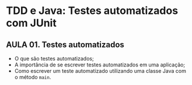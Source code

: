 # TDD e Java: Testes automatizados com JUnit
## AULA 01. Testes automatizados
- O que são testes automatizados;
- A importância de se escrever testes automatizados em uma aplicação;
- Como escrever um teste automatizado utilizando uma classe Java com o método `main`.
